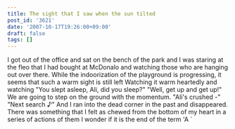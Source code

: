 ```yaml
---
title: The sight that I saw when the sun tilted
post_id: '3621'
date: '2007-10-17T19:26:00+09:00'
draft: false
tags: []
---
```


I got out of the office and sat on the bench of the park and I was staring at the fleo that I had bought at McDonalo and watching those who are hanging out over there. While the indoorization of the playground is progressing, it seems that such a warm sight is still left Watching it warm heartedly and watching "You slept asleep, Ali, did you sleep?" "Well, get up and get up!" We are going to step on the ground with the momentum. "Ali's crushed -" "Next search ♪" And I ran into the dead corner in the past and disappeared. There was something that I felt as chewed from the bottom of my heart in a series of actions of them I wonder if it is the end of the term 'A `